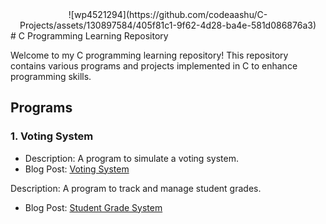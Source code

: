 <div align="center">
  ![wp4521294](https://github.com/codeaashu/C-Projects/assets/130897584/405f81c1-9f62-4d28-ba4e-581d086876a3)
</div>
# C Programming Learning Repository

Welcome to my C programming learning repository! This repository contains various programs and projects implemented in C to enhance programming skills.

## Programs

### 1. Voting System

- Description: A program to simulate a voting system.
- Blog Post: [Voting System](https://codeaashu.hashnode.dev/building-a-voting-system-in-c)

Description: A program to track and manage student grades.
- Blog Post: [Student Grade System](https://codeaashu.hashnode.dev/building-a-student-grade-tracker-in-c)

  
